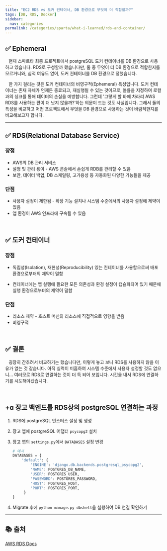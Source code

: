 ```yaml
---
title: "EC2 RDS vs 도커 컨테이너, DB 환경으로 무엇이 더 적합할까?"
tags: [DB, RDS, Docker]
sidebar:
  nav: categories
permalink: /categories/sparta/what-i-learned/rds-and-container/
---
```


<div class="article__content" markdown="1">

## ✅ Ephemeral

&ensp; 현재 스파르타 최종 프로젝트에서 postgreSQL 도커 컨테이너를 DB 환경으로 사용하고 있습니다. RDS로 구성할까 했습니다만, 둘 중 무엇이 더 DB 환경으로 적합한지를 모르거니와, 심적 여유도 없어, 도커 컨테이너를 DB 환경으로 정했습니다.

&ensp; 한 가지 걸리는 것은 도커 컨테이너의 비영구적(Ephemeral) 특성입니다. 도커 컨테이너는 존재 자체가 언제든 종료되고, 재실행될 수 있는 것이므로, 볼륨을 지정하여 로컬과의 싱크를 통해 데이터의 손실을 예방합니다. 그런데 '그렇게 할 바에 차라리 AWS RDS를 사용하는 편이 더 낫지 않을까?'하는 의문이 드는 것도 사실입니다. 그래서 둘의 특성을 비교하고 어떤 프로젝트에서 무엇을 DB 환경으로 사용하는 것이 바람직한지를 비교해보고자 합니다.

---

## ✅ RDS(Relational Database Service)

### 장점

- AWS의 DB 관리 서비스
- 설정 및 관리 용이 - AWS 콘솔에서 손쉽게 RDB를 관리할 수 있음
- 보안, 데이터 백업, DB 스케일링, 고가용성 등 자동화된 다양한 기능들을 제공

### 단점

- 사용자 설정이 제한됨 - 확장 기능 설치나 시스템 수준에서의 사용자 설정에 제약이 있음
- 앱 환경이 AWS 인프라에 구속될 수 있음

<br/>

## ✅ 도커 컨테이너

### 장점

- 독립성(Isolation), 재현성(Reproducibility) 있는 컨테이너를 사용함으로써 배포 환경으로부터의 제약이 덜함

- 컨테이너에는 앱 실행에 필요한 모든 의존성과 환경 설정이 캡슐화되어 있기 때문에 실행 환경으로부터의 제약이 덜함

### 단점

- 리소스 제약 - 호스트 머신의 리소스에 직접적으로 영향을 받음
- 비영구적

<br/>

## ✅ 결론

&ensp; 굉장히 간추려서 비교하기는 했습니다만, 이렇게 놓고 보니 RDS를 사용하지 않을 이유가 없는 것 같습니다. 아직 실력이 미흡하여 시스템 수준에서 사용자 설정할 것도 없으니... 여러모로 RDS로 연결하는 것이 더 득 되어 보입니다. 시간을 내서 RDS에 연결하기를 시도해야겠습니다.

<br/>

## +ɑ 장고 백엔드를 RDS상의 postgreSQL 연결하는 과정

1.  RDS에 postgreSQL 인스터스 설정 및 생성
2.  장고 앱에 postgreSQL 어댑터 `psycopg2` 설치
3.  장고 앱의 `settings.py`에서 `DATABASES` 설정 변경

    ```python
    # 예시
    DATABASES = {
        'default': {
            'ENGINE': 'django.db.backends.postgresql_psycopg2',
            'NAME': POSTGRES_DB_NAME,
            'USER': POSTGRES_USER,
            'PASSWORD': POSTGRES_PASSWORD,
            'HOST': POSTGRES_HOST,
            'PORT': POSTGRES_PORT,
         }
    }
    ```

4.  Migrate 후에 `python manage.py dbshell`을 실행하여 DB 연결 확인하기

---

## 📚 출처

[AWS RDS Docs](https://docs.aws.amazon.com/AmazonRDS/latest/UserGuide/Welcome.html)

</div>
